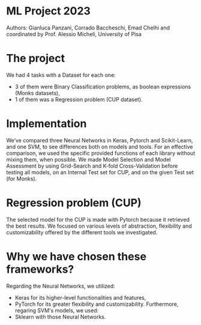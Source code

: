 # ML Project 2023
Authors: Gianluca Panzani, Corrado Baccheschi, Emad Chelhi and coordinated by Prof. Alessio Micheli, University of Pisa

# The project
We had 4 tasks with a Dataset for each one:
- 3 of them were Binary Classification problems, as boolean expressions (Monks datasets),
- 1 of them was a Regression problem (CUP dataset).

# Implementation
We’ve compared three Neural Networks in Keras, Pytorch and Scikit-Learn, and one SVM, to see differences
both on models and tools.
For an effective comparison, we used the specific provided functions of each library without mixing them, when possible.
We made Model Selection and Model Assessment by using Grid-Search and K-fold Cross-Validation before testing all models, on an
Internal Test set for CUP, and on the given Test set (for Monks).

# Regression problem (CUP)
The selected model for the CUP is made with Pytorch because it retrieved the best results.
We focused on various levels of abstraction, flexibility and customizability offered by the different tools we investigated.

# Why we have chosen these frameworks?
Regarding the Neural Networks, we utilized:
- Keras for its higher-level functionalities and features,
- PyTorch for its greater flexibility and customizability.
Furthermore, regaring SVM's models, we used:
- Sklearn with those Neural Networks.
